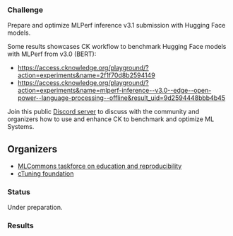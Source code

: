 ### Challenge

Prepare and optimize MLPerf inference v3.1 submission with Hugging Face models.

Some results showcases CK workflow to benchmark Hugging Face models with MLPerf from v3.0 (BERT):
* https://access.cknowledge.org/playground/?action=experiments&name=2f1f70d8b2594149
* https://access.cknowledge.org/playground/?action=experiments&name=mlperf-inference--v3.0--edge--open-power--language-processing--offline&result_uid=9d2594448bbb4b45

Join this public [Discord server](https://discord.gg/JjWNWXKxwT) to discuss with the community and organizers
how to use and enhance CK to benchmark and optimize ML Systems.

## Organizers

* [MLCommons taskforce on education and reproducibility](https://cKnowledge.org/mlcommons-taskforce)
* [cTuning foundation](https://cTuning.org)

### Status

Under preparation.

### Results

